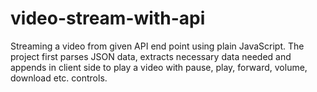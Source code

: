 # video-stream-with-api
Streaming a video from given API end point using plain JavaScript. The project first parses JSON data, extracts necessary data needed and appends in client side to play a video with pause, play, forward, volume, download etc. controls.
